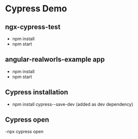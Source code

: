 # Cypress Demo


## ngx-cypress-test
- npm install
- npm start


## angular-realworls-example app
- npm install
- npm start

## Cypress installation
- npm install cypress--save-dev
(added as dev dependency)

## Cypress open
-npx cypress open